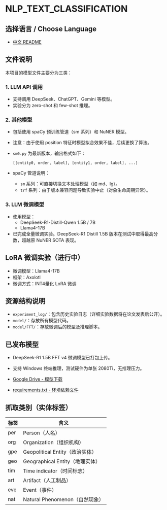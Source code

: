 # NLP_TEXT_CLASSIFICATION

## 选择语言 / Choose Language

- [中文 README](README_zh.md)

## 文件说明

本项目的模型文件主要分为三类：

### 1. LLM API 调用

- 支持调用 DeepSeek、ChatGPT、Gemini 等模型。
- 实验分为 zero-shot 和 few-shot 推理。

### 2. 其他模型

- 包括使用 spaCy 预训练管道（sm 系列）和 NuNER 模型。
- 注意：由于使用 position 特征时模型拟合效果不佳，后续更换了算法。
- `sm0.py` 为最新版本，输出格式如下：

  ```
  [[entity0, order, label], [entity1, order, label], ...]
  ```

- spaCy 管道说明：
  - `sm` 系列：可直接切换文本处理模型（如 md、lg）。
  - `trf` 系列：由于版本兼容问题导致实验中止（对象生命周期异常）。

### 3. LLM 微调模型

- 使用模型：
  - DeepSeek-R1-Distill-Qwen 1.5B / 7B
  - Llama4-17B
- 已完成全量微调实验。DeepSeek-R1 Distill 1.5B 版本在测试中取得最高分数，超越原 NuNER SOTA 表现。

## LoRA 微调实验（进行中）

- 微调模型：Llama4-17B
- 框架：Axolotl
- 微调方式：INT4量化 LoRA 微调

## 资源结构说明

- `experiment_log/`：包含历史实验日志（详细实验数据将在论文发表后公开）。
- `model/`：存放所有模型代码。
- `model/FFT/`：存放微调后的模型及推理脚本。

## 已发布模型

- DeepSeek-R1 1.5B FFT v4 微调模型已打包上传。
- 支持 Windows 终端推理，测试硬件为单张 2080Ti，无推理压力。

- [Google Drive - 模型下载](https://drive.google.com/file/d/1-L8KtT2USiZtG6eS2rXyOU3rveRQAl-u/view?usp=drive_link)
- [requirements.txt - 环境依赖文件](https://drive.google.com/file/d/1HCBd9aUkgMHEabdsu6Y93Nn7DEhndFkV/view?usp=drive_link)

## 抓取类别（实体标签）

| 标签 | 含义 |
|-----|-----|
| per | Person（人名） |
| org | Organization（组织机构） |
| gpe | Geopolitical Entity（政治实体） |
| geo | Geographical Entity（地理实体） |
| tim | Time indicator（时间标志） |
| art | Artifact（人工制品） |
| eve | Event（事件） |
| nat | Natural Phenomenon（自然现象） |

